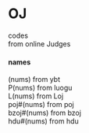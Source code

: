 # OJ              
codes                 
from online Judges            
#### names                                                
(nums) from ybt                            
P(nums) from luogu              
L(nums) from Loj            
poj#(nums) from poj              
bzoj#(nums) from bzoj            
hdu#(nums) from hdu                 

